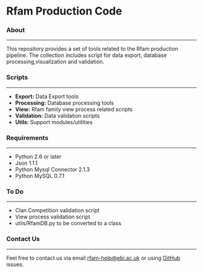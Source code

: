 # **Rfam Production Code**


### **About**
--------
This repository provides a set of tools related to the Rfam production pipeline. 
The collection includes script for data export, database processing,visualization 
and validation.

### **Scripts**
--------
* **Export:** Data Export tools
* **Processing:** Database processing tools
* **View:** Rfam family view process related scripts
* **Validation:** Data validation scripts
* **Utils:** Support modules/utilities 

### **Requirements** 
---------------
* Python 2.6 or later 
* Json 1.1.1
* Python Mysql Connector 2.1.3
* Python MySQL 0.7.1


### **To Do**
--------
* Clan Competition validation script
* View process validation script
* utils/RfamDB.py to be converted to a class

### **Contact Us**
-------------
Feel free to contact us via email rfam-help@ebi.ac.uk or using [GitHub](https://github.com/Rfam/rfam-production/issues) issues.



